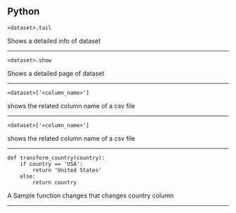 

## Python


```
<dataset>.tail
```

Shows a detailed info of dataset

---


```
<dataset>.show
```
Shows a detailed page of dataset

---

```
<dataset>['<column_name>']
```
shows the related column name of a csv file

---


```
<dataset>['<column_name>']
```
shows the related column name of a csv file



---
```
def transform_country(country):
    if country == 'USA':
        return 'United States'
    else:
        return country
```
A Sample function changes that changes country column

---
